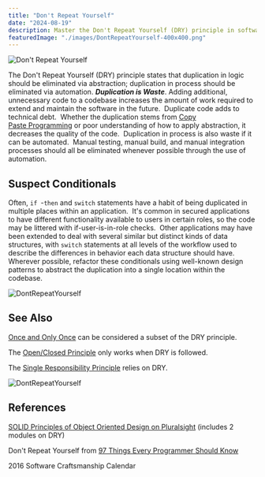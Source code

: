 ```yaml
---
title: "Don't Repeat Yourself"
date: "2024-08-19"
description: Master the Don't Repeat Yourself (DRY) principle in software design. Learn how eliminating redundancy in code and processes can boost maintainability, reduce errors, and enhance productivity.
featuredImage: "./images/DontRepeatYourself-400x400.png"
---
```


![Don't Repeat Yourself](images/DontRepeatYourself-400x400.png)

The Don't Repeat Yourself (DRY) principle states that duplication in logic should be eliminated via abstraction; duplication in process should be eliminated via automation. _**Duplication is Waste**_. Adding additional, unnecessary code to a codebase increases the amount of work required to extend and maintain the software in the future.  Duplicate code adds to technical debt.  Whether the duplication stems from [Copy Paste Programming](/antipatterns/copy-paste-programming) or poor understanding of how to apply abstraction, it decreases the quality of the code.  Duplication in process is also waste if it can be automated.  Manual testing, manual build, and manual integration processes should all be eliminated whenever possible through the use of automation.

## Suspect Conditionals

Often, `if `-`then` and `switch` statements have a habit of being duplicated in multiple places within an application.  It's common in secured applications to have different functionality available to users in certain roles, so the code may be littered with if-user-is-in-role checks.  Other applications may have been extended to deal with several similar but distinct kinds of data structures, with `switch` statements at all levels of the workflow used to describe the differences in behavior each data structure should have.  Wherever possible, refactor these conditionals using well-known design patterns to abstract the duplication into a single location within the codebase.

![DontRepeatYourself](images/DontRepeatYourself-400x400.jpg)

## See Also

[Once and Only Once](once-and-only-once) can be considered a subset of the DRY principle.

The [Open/Closed Principle](/principles/open-closed-principle) only works when DRY is followed.

The [Single Responsibility Principle](/principles/single-responsibility-principle) relies on DRY.

![DontRepeatYourself](images/Dont-Repeat-Repeat-Yourself-400x400.png)

## References

[SOLID Principles of Object Oriented Design on Pluralsight](https://www.pluralsight.com/courses/principles-oo-design) (includes 2 modules on DRY)

Don't Repeat Yourself from [97 Things Every Programmer Should Know](http://amzn.to/z5LNUC)

2016 Software Craftsmanship Calendar

